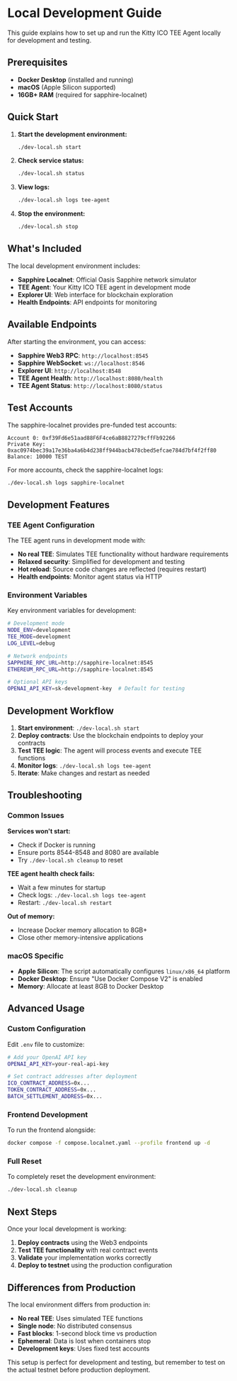 # Local Development Guide

This guide explains how to set up and run the Kitty ICO TEE Agent locally for development and testing.

## Prerequisites

- **Docker Desktop** (installed and running)
- **macOS** (Apple Silicon supported)
- **16GB+ RAM** (required for sapphire-localnet)

## Quick Start

1. **Start the development environment:**
   ```bash
   ./dev-local.sh start
   ```

2. **Check service status:**
   ```bash
   ./dev-local.sh status
   ```

3. **View logs:**
   ```bash
   ./dev-local.sh logs tee-agent
   ```

4. **Stop the environment:**
   ```bash
   ./dev-local.sh stop
   ```

## What's Included

The local development environment includes:

- **Sapphire Localnet**: Official Oasis Sapphire network simulator
- **TEE Agent**: Your Kitty ICO TEE agent in development mode
- **Explorer UI**: Web interface for blockchain exploration
- **Health Endpoints**: API endpoints for monitoring

## Available Endpoints

After starting the environment, you can access:

- **Sapphire Web3 RPC**: `http://localhost:8545`
- **Sapphire WebSocket**: `ws://localhost:8546`
- **Explorer UI**: `http://localhost:8548`
- **TEE Agent Health**: `http://localhost:8080/health`
- **TEE Agent Status**: `http://localhost:8080/status`

## Test Accounts

The sapphire-localnet provides pre-funded test accounts:

```
Account 0: 0xf39Fd6e51aad88F6F4ce6aB8827279cffFb92266
Private Key: 0xac0974bec39a17e36ba4a6b4d238ff944bacb478cbed5efcae784d7bf4f2ff80
Balance: 10000 TEST
```

For more accounts, check the sapphire-localnet logs:
```bash
./dev-local.sh logs sapphire-localnet
```

## Development Features

### TEE Agent Configuration

The TEE agent runs in development mode with:

- **No real TEE**: Simulates TEE functionality without hardware requirements
- **Relaxed security**: Simplified for development and testing
- **Hot reload**: Source code changes are reflected (requires restart)
- **Health endpoints**: Monitor agent status via HTTP

### Environment Variables

Key environment variables for development:

```bash
# Development mode
NODE_ENV=development
TEE_MODE=development
LOG_LEVEL=debug

# Network endpoints
SAPPHIRE_RPC_URL=http://sapphire-localnet:8545
ETHEREUM_RPC_URL=http://sapphire-localnet:8545

# Optional API keys
OPENAI_API_KEY=sk-development-key  # Default for testing
```

## Development Workflow

1. **Start environment**: `./dev-local.sh start`
2. **Deploy contracts**: Use the blockchain endpoints to deploy your contracts
3. **Test TEE logic**: The agent will process events and execute TEE functions
4. **Monitor logs**: `./dev-local.sh logs tee-agent`
5. **Iterate**: Make changes and restart as needed

## Troubleshooting

### Common Issues

**Services won't start:**
- Check if Docker is running
- Ensure ports 8544-8548 and 8080 are available
- Try `./dev-local.sh cleanup` to reset

**TEE agent health check fails:**
- Wait a few minutes for startup
- Check logs: `./dev-local.sh logs tee-agent`
- Restart: `./dev-local.sh restart`

**Out of memory:**
- Increase Docker memory allocation to 8GB+
- Close other memory-intensive applications

### macOS Specific

- **Apple Silicon**: The script automatically configures `linux/x86_64` platform
- **Docker Desktop**: Ensure "Use Docker Compose V2" is enabled
- **Memory**: Allocate at least 8GB to Docker Desktop

## Advanced Usage

### Custom Configuration

Edit `.env` file to customize:
```bash
# Add your OpenAI API key
OPENAI_API_KEY=your-real-api-key

# Set contract addresses after deployment
ICO_CONTRACT_ADDRESS=0x...
TOKEN_CONTRACT_ADDRESS=0x...
BATCH_SETTLEMENT_ADDRESS=0x...
```

### Frontend Development

To run the frontend alongside:
```bash
docker compose -f compose.localnet.yaml --profile frontend up -d
```

### Full Reset

To completely reset the development environment:
```bash
./dev-local.sh cleanup
```

## Next Steps

Once your local development is working:

1. **Deploy contracts** using the Web3 endpoints
2. **Test TEE functionality** with real contract events
3. **Validate** your implementation works correctly
4. **Deploy to testnet** using the production configuration

## Differences from Production

The local environment differs from production in:

- **No real TEE**: Uses simulated TEE functions
- **Single node**: No distributed consensus
- **Fast blocks**: 1-second block time vs production
- **Ephemeral**: Data is lost when containers stop
- **Development keys**: Uses fixed test accounts

This setup is perfect for development and testing, but remember to test on the actual testnet before production deployment. 